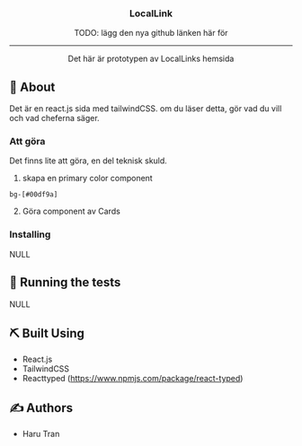 <h3 align="center">LocalLink</h3>

<div align="center">
TODO: lägg den nya github länken här för
</div>

---

<p align="center"> Det här är prototypen av LocalLinks hemsida
    <br> 
</p>

## 🧐 About <a name = "about"></a>

Det är en react.js sida med tailwindCSS. om du läser detta, gör vad du vill och vad cheferna säger.

### Att göra

Det finns lite att göra, en del teknisk skuld.

1. skapa en primary color component

```
bg-[#00df9a]
```

2. Göra component av Cards

### Installing

NULL

## 🔧 Running the tests <a name = "tests"></a>

NULL

## ⛏️ Built Using <a name = "built_using"></a>

- React.js
- TailwindCSS
- Reacttyped (https://www.npmjs.com/package/react-typed)

## ✍️ Authors <a name = "authors"></a>

- Haru Tran
